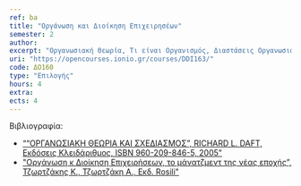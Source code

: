 ```yaml
---
ref: ba
title: "Οργάνωση και Διοίκηση Επιχειρησέων"
semester: 2
author: 
excerpt: "Οργανωσιακή Θεωρία, Τι είναι Οργανισμός, Διαστάσεις Οργανωσιακού Σχεδιασμού, Στρατηγική Επιχειρήσεων, Αντιστοίχιση σχεδιασμού-στόxων και στρατηγικής, Αποτελεσματικότητα έναντι Αποδοτικότητας, Τύποι Δομής Οργανισμών, Συστήματα Πληροφορικής και Επικοινωνιών για τη λήψη Επιχειρηματικών Αποφάσεων, Αντίκτυπο της Ποιότητας της Πληροφορίας στη λήψη αποφάσεων, Επιχειρηματικές Διαδικασίες υποβοηθούμενες από την τεχνολογία RFID κ.α."
uri: "https://opencourses.ionio.gr/courses/DDI163/"
code: ΔΟ160
type: "Επιλογής"
hours: 4
extra: 
ects: 4
---
```



Βιβλιογραφία: 
  - [““ΟΡΓΑΝΩΣΙΑΚΗ ΘΕΩΡΙΑ ΚΑΙ ΣΧΕΔΙΑΣΜΟΣ”, RICHARD L. DAFT, Εκδόσεις Κλειδάριθμος, ISBN 960-209-846-5, 2005"](https://service.eudoxus.gr/search/#a/id:13849/0)
  - ["Οργάνωση κ Διοίκηση Επιχειρήσεων, το μάνατζμεντ της νέας εποχής”, Τζωρτζάκης Κ., Τζωρτζάκη Α., Εκδ. Rosili"](https://service.eudoxus.gr/search/#a/id:86053199/0)
  
  
